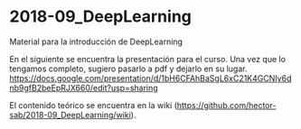 # 2018-09_DeepLearning
Material para la introducción de DeepLearning

En el siguiente se encuentra la presentación para el curso. Una vez que lo tengamos completo, sugiero pasarlo a pdf y dejarlo en su lugar.
https://docs.google.com/presentation/d/1bH6CFAhBaSgL6xC21K4GCNIy6dnb9gfB2beEpRJX660/edit?usp=sharing

El contenido teórico se encuentra en la wiki (https://github.com/hector-sab/2018-09_DeepLearning/wiki).
